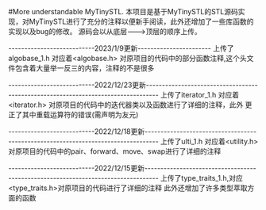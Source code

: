 #More understandable MyTinySTL.
本项目是基于MyTinySTL的STL源码实现，对MyTinySTL进行了充分的注释以便新手阅读，此外还增加了一些库函数的实现以及bug的修改。
源码会以从底层--->顶层的顺序上传。

---------------------------2023/1/9更新-----------------------
上传了algobase_1.h  对应着<algobase.h> 对原项目的代码中的部分函数注释,这个头文件包含着大量举一反三的内容，注释的不是很多

---------------------------2022/12/23更新----------------------------------------------------------------------------------
上传了iterator_1.h 对应着<iterator.h> 对原项目的代码中的迭代器类以及函数进行了详细的注释，此外 更正了其中重载运算符的错误(需声明为友元)

---------------------------2022/12/18更新----------------------------------------------------------------------------------
上传了ulti_1.h 对应着<utility.h> 对原项目的代码中的pair、forward、move、swap进行了详细的注释 

---------------------------2022/12/15更新----------------------------------------------------------------------------------
上传了type_traits_1.h,对应<type_traits.h>对原项目的代码进行了详细的注释 此外还增加了许多类型萃取方面的函数 
